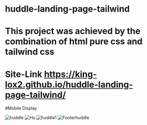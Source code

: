 # huddle-landing-page-tailwind 
# This project was achieved by the combination of html pure css and tailwind css
# Site-Link https://king-lox2.github.io/huddle-landing-page-tailwind/ 

#Mobile Display 

![huddle](https://user-images.githubusercontent.com/59830659/179760484-63acfd5f-7856-4e8b-90d0-6c9a0e720330.png)
![Hu](https://user-images.githubusercontent.com/59830659/179760526-653428d0-c9d6-4b1c-9ba5-57cbf87815ca.png)
![huddle1](https://user-images.githubusercontent.com/59830659/179760582-03d6ddd7-0a60-4262-8c7a-3e5ffeb7308a.png)
![Footerhuddle](https://user-images.githubusercontent.com/59830659/179760613-db594404-727f-400f-80a5-99ab9e956a1d.png)


